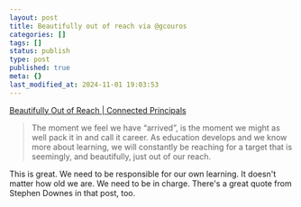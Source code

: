 ```yaml
---
layout: post
title: Beautifully out of reach via @gcouros
categories: []
tags: []
status: publish
type: post
published: true
meta: {}
last_modified_at: 2024-11-01 19:03:53
---
```


[Beautifully Out of Reach | Connected Principals](http://connectedprincipals.com/archives/12439)


>The moment we feel we have “arrived”, is the moment we might as well pack it in and call it career. As education develops and we know more about learning, we will constantly be reaching for a target that is seemingly, and beautifully, just out of our reach.



This is great. We need to be responsible for our own learning. It doesn't matter how old we are. We need to be in charge. There's a great quote from Stephen Downes in that post, too.
